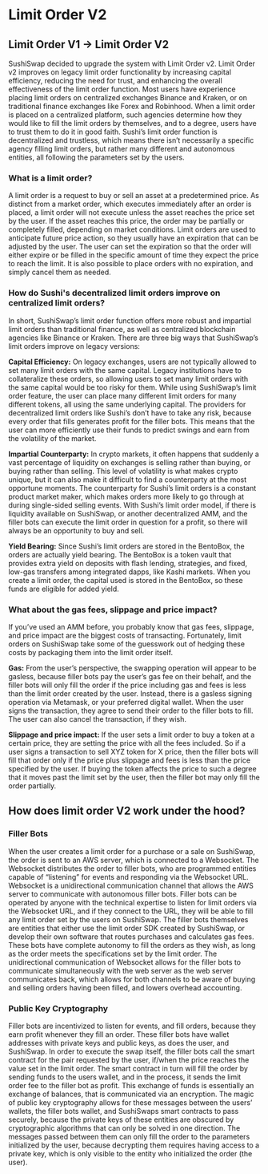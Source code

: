 # Limit Order V2

## Limit Order V1 → Limit Order V2

SushiSwap decided to upgrade the system with Limit Order v2. Limit Order v2 improves on legacy limit order functionality by increasing capital efficiency, reducing the need for trust, and enhancing the overall effectiveness of the limit order function. Most users have experience placing limit orders on centralized exchanges Binance and Kraken, or on traditional finance exchanges like Forex and Robinhood. When a limit order is placed on a centralized platform, such agencies determine how they would like to fill the limit orders by themselves, and to a degree, users have to trust them to do it in good faith. Sushi’s limit order function is decentralized and trustless, which means there isn’t necessarily a specific agency filling limit orders, but rather many different and autonomous entities, all following the parameters set by the users.

### What is a limit order?

A limit order is a request to buy or sell an asset at a predetermined price. As distinct from a market order, which executes immediately after an order is placed, a limit order will not execute unless the asset reaches the price set by the user. If the asset reaches this price, the order may be partially or completely filled, depending on market conditions. Limit orders are used to anticipate future price action, so they usually have an expiration that can be adjusted by the user. The user can set the expiration so that the order will either expire or be filled in the specific amount of time they expect the price to reach the limit. It is also possible to place orders with no expiration, and simply cancel them as needed.

### How do Sushi's decentralized limit orders improve on centralized limit orders?

In short, SushiSwap’s limit order function offers more robust and impartial limit orders than traditional finance, as well as centralized blockchain agencies like Binance or Kraken. There are three big ways that SushiSwap’s limit orders improve on legacy versions:

**Capital Efficiency:** On legacy exchanges, users are not typically allowed to set many limit orders with the same capital. Legacy institutions have to collateralize these orders, so allowing users to set many limit orders with the same capital would be too risky for them. While using SushiSwap’s limit order feature, the user can place many different limit orders for many different tokens, all using the same underlying capital. The providers for decentralized limit orders like Sushi’s don’t have to take any risk, because every order that fills generates profit for the filler bots. This means that the user can more efficiently use their funds to predict swings and earn from the volatility of the market.

**Impartial Counterparty:** In crypto markets, it often happens that suddenly a vast percentage of liquidity on exchanges is selling rather than buying, or buying rather than selling. This level of volatility is what makes crypto unique, but it can also make it difficult to find a counterparty at the most opportune moments. The counterparty for Sushi’s limit orders is a constant product market maker, which makes orders more likely to go through at during single-sided selling events. With Sushi’s limit order model, if there is liquidity available on SushiSwap, or another decentralized AMM, and the filler bots can execute the limit order in question for a profit, so there will always be an opportunity to buy and sell.

**Yield Bearing:** Since Sushi’s limit orders are stored in the BentoBox, the orders are actually yield bearing. The BentoBox is a token vault that provides extra yield on deposits with flash lending, strategies, and fixed, low-gas transfers among integrated dapps, like Kashi markets. When you create a limit order, the capital used is stored in the BentoBox, so these funds are eligible for added yield.

### What about the gas fees, slippage and price impact?

If you’ve used an AMM before, you probably know that gas fees, slippage, and price impact are the biggest costs of transacting. Fortunately, limit orders on SushiSwap take some of the guesswork out of hedging these costs by packaging them into the limit order itself.

**Gas:** From the user’s perspective, the swapping operation will appear to be gasless, because filler bots pay the user’s gas fee on their behalf, and the filler bots will only fill the order if the price including gas and fees is less than the limit order created by the user. Instead, there is a gasless signing operation via Metamask, or your preferred digital wallet. When the user signs the transaction, they agree to send their order to the filler bots to fill. The user can also cancel the transaction, if they wish.

**Slippage and price impact:** If the user sets a limit order to buy a token at a certain price, they are setting the price with all the fees included. So if a user signs a transaction to sell XYZ token for X price, then the filler bots will fill that order only if the price plus slippage and fees is less than the price specified by the user. If buying the token affects the price to such a degree that it moves past the limit set by the user, then the filler bot may only fill the order partially.‌

## How does limit order V2 work under the hood?

### Filler Bots

When the user creates a limit order for a purchase or a sale on SushiSwap, the order is sent to an AWS server, which is connected to a Websocket. The Websocket distributes the order to filler bots, who are programmed entities capable of “listening” for events and responding via the Websocket URL. Websocket is a unidirectional communication channel that allows the AWS server to communicate with autonomous filler bots. Filler bots can be operated by anyone with the technical expertise to listen for limit orders via the Websocket URL, and if they connect to the URL, they will be able to fill any limit order set by the users on SushiSwap. The filler bots themselves are entities that either use the limit order SDK created by SushiSwap, or develop their own software that routes purchases and calculates gas fees. These bots have complete autonomy to fill the orders as they wish, as long as the order meets the specifications set by the limit order. The unidirectional communication of Websocket allows for the filler bots to communicate simultaneously with the web server as the web server communicates back, which allows for both channels to be aware of buying and selling orders having been filled, and lowers overhead accounting.

### Public Key Cryptography

Filler bots are incentivized to listen for events, and fill orders, because they earn profit whenever they fill an order. These filler bots have wallet addresses with private keys and public keys, as does the user, and SushiSwap. In order to execute the swap itself, the filler bots call the smart contract for the pair requested by the user, if/when the price reaches the value set in the limit order. The smart contract in turn will fill the order by sending funds to the users wallet, and in the process, it sends the limit order fee to the filler bot as profit. This exchange of funds is essentially an exchange of balances, that is communicated via an encryption. The magic of public key cryptography allows for these messages between the users’ wallets, the filler bots wallet, and SushiSwaps smart contracts to pass securely, because the private keys of these entities are obscured by cryptographic algorithms that can only be solved in one direction. The messages passed between them can only fill the order to the parameters initialized by the user, because decrypting them requires having access to a private key, which is only visible to the entity who initialized the order (the user).
